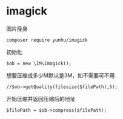 # imagick
图片瘦身

```
composer require yunhu/imagick
```
初始化
```
$ob = new \IM\Imagick(); 
```
想要压缩成多少M默认是3M，如不需要可不用
```
//$ob->getQuality(filesize($filePath),5); 
```
开始压缩并返回压缩后的地址
```
$filePath = $ob->compress($filePath);       
```
